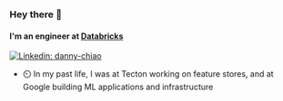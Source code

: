 ### Hey there 👋

#### I'm an engineer at [Databricks](https://databricks.com/)

[![Linkedin: danny-chiao](https://img.shields.io/badge/danny--chiao-blue?style=flat-square&logo=Linkedin&logoColor=white&link=https://www.linkedin.com/in/danny-chiao/)](https://www.linkedin.com/in/danny-chiao/)

- ⏲️ In my past life, I was at Tecton working on feature stores, and at Google building ML applications and infrastructure
